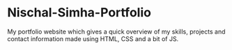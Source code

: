 # Nischal-Simha-Portfolio
My portfolio website which gives a quick overview of my skills, projects and contact information made using HTML, CSS and a bit of JS.
